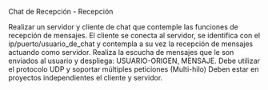Chat de Recepción - Recepción

Realizar un servidor y cliente de chat que contemple las funciones de recepción de mensajes. 
El cliente se conecta al servidor, se identifica con el ip/puerto/usuario_de_chat y contempla a su vez  la recepción de mensajes actuando como servidor.
Realiza la escucha de mensajes que le son enviados al usuario y despliega: USUARIO-ORIGEN, MENSAJE.
Debe utilizar el protocolo UDP y soportar múltiples peticiones (Multi-hilo)
Deben estar en proyectos independientes el cliente y servidor.
